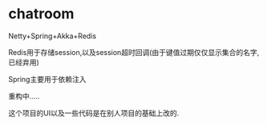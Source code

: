 # chatroom


Netty+Spring+Akka+Redis


Redis用于存储session,以及session超时回调(由于键值过期仅仅显示集合的名字,已经弃用)


Spring主要用于依赖注入


重构中.....


这个项目的UI以及一些代码是在别人项目的基础上改的.
